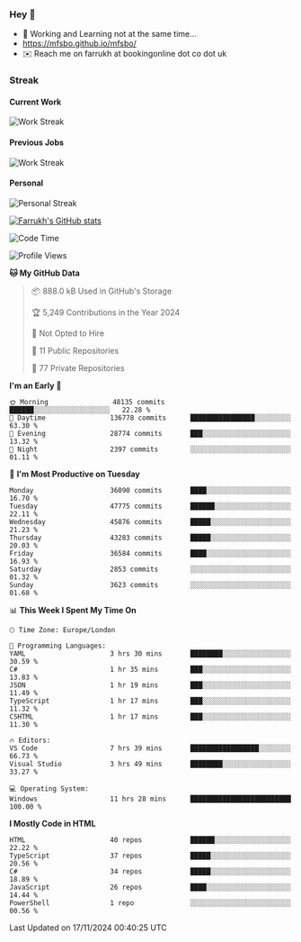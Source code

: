 ### Hey 👋

- 🏃 Working and Learning not at the same time...
- https://mfsbo.github.io/mfsbo/
- ✉️ Reach me on farrukh at bookingonline dot co dot uk

### Streak
#### Current Work
![Work Streak](https://streak-stats.demolab.com/?user=mfsbo)
#### Previous Jobs
![Work Streak](https://streak-stats.demolab.com/?user=farrukhcw)
#### Personal
![Personal Streak](https://streak-stats.demolab.com/?user=farrukhsubhani)

[![Farrukh's GitHub stats](https://github-readme-stats.vercel.app/api?username=mfsbo&hide=stars&count_private=true)](https://github.com/mfsbo/)

<!--START_SECTION:waka-->
![Code Time](http://img.shields.io/badge/Code%20Time-882%20hrs%2013%20mins-blue)

![Profile Views](http://img.shields.io/badge/Profile%20Views-0-blue)

**🐱 My GitHub Data** 

> 📦 888.0 kB Used in GitHub's Storage 
 > 
> 🏆 5,249 Contributions in the Year 2024
 > 
> 🚫 Not Opted to Hire
 > 
> 📜 11 Public Repositories 
 > 
> 🔑 77 Private Repositories 
 > 
**I'm an Early 🐤** 

```text
🌞 Morning                48135 commits       ██████░░░░░░░░░░░░░░░░░░░   22.28 % 
🌆 Daytime                136778 commits      ████████████████░░░░░░░░░   63.30 % 
🌃 Evening                28774 commits       ███░░░░░░░░░░░░░░░░░░░░░░   13.32 % 
🌙 Night                  2397 commits        ░░░░░░░░░░░░░░░░░░░░░░░░░   01.11 % 
```
📅 **I'm Most Productive on Tuesday** 

```text
Monday                   36090 commits       ████░░░░░░░░░░░░░░░░░░░░░   16.70 % 
Tuesday                  47775 commits       ██████░░░░░░░░░░░░░░░░░░░   22.11 % 
Wednesday                45876 commits       █████░░░░░░░░░░░░░░░░░░░░   21.23 % 
Thursday                 43283 commits       █████░░░░░░░░░░░░░░░░░░░░   20.03 % 
Friday                   36584 commits       ████░░░░░░░░░░░░░░░░░░░░░   16.93 % 
Saturday                 2853 commits        ░░░░░░░░░░░░░░░░░░░░░░░░░   01.32 % 
Sunday                   3623 commits        ░░░░░░░░░░░░░░░░░░░░░░░░░   01.68 % 
```


📊 **This Week I Spent My Time On** 

```text
🕑︎ Time Zone: Europe/London

💬 Programming Languages: 
YAML                     3 hrs 30 mins       ████████░░░░░░░░░░░░░░░░░   30.59 % 
C#                       1 hr 35 mins        ███░░░░░░░░░░░░░░░░░░░░░░   13.83 % 
JSON                     1 hr 19 mins        ███░░░░░░░░░░░░░░░░░░░░░░   11.49 % 
TypeScript               1 hr 17 mins        ███░░░░░░░░░░░░░░░░░░░░░░   11.32 % 
CSHTML                   1 hr 17 mins        ███░░░░░░░░░░░░░░░░░░░░░░   11.30 % 

🔥 Editors: 
VS Code                  7 hrs 39 mins       █████████████████░░░░░░░░   66.73 % 
Visual Studio            3 hrs 49 mins       ████████░░░░░░░░░░░░░░░░░   33.27 % 

💻 Operating System: 
Windows                  11 hrs 28 mins      █████████████████████████   100.00 % 
```

**I Mostly Code in HTML** 

```text
HTML                     40 repos            ██████░░░░░░░░░░░░░░░░░░░   22.22 % 
TypeScript               37 repos            █████░░░░░░░░░░░░░░░░░░░░   20.56 % 
C#                       34 repos            █████░░░░░░░░░░░░░░░░░░░░   18.89 % 
JavaScript               26 repos            ████░░░░░░░░░░░░░░░░░░░░░   14.44 % 
PowerShell               1 repo              ░░░░░░░░░░░░░░░░░░░░░░░░░   00.56 % 
```




 Last Updated on 17/11/2024 00:40:25 UTC
<!--END_SECTION:waka-->
<!--
**mfsbo/mfsbo** is a ✨ _special_ ✨ repository because its `README.md` (this file) appears on your GitHub profile.

Here are some ideas to get you started:

- 🔭 I’m currently working on ...
- 🌱 I’m currently learning ...
- 👯 I’m looking to collaborate on ...
- 🤔 I’m looking for help with ...
- 💬 Ask me about ...
- 📫 How to reach me: ...
- 😄 Pronouns: ...
- ⚡ Fun fact: ...
-->
